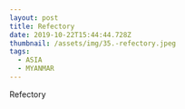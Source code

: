 ```yaml
---
layout: post
title: Refectory
date: 2019-10-22T15:44:44.728Z
thumbnail: /assets/img/35.-refectory.jpeg
tags:
  - ASIA
  - MYANMAR
---
```

Refectory
